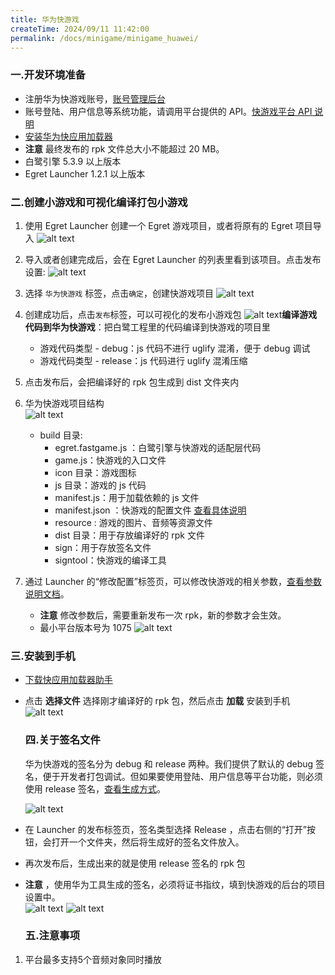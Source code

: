 ```yaml
---
title: 华为快游戏
createTime: 2024/09/11 11:42:00
permalink: /docs/minigame/minigame_huawei/
---
```


### 一.开发环境准备[​](#一开发环境准备 "一.开发环境准备的直接链接")

- 注册华为快游戏账号，[账号管理后台](https://developer.huawei.com/consumer/cn/service/josp/agc/index.html)
- 账号登陆、用户信息等系统功能，请调用平台提供的 API。[快游戏平台 API 说明](https://developer.huawei.com/consumer/cn/doc/development/quickApp-References/quickgame-api-account)
- [安装华为快应用加载器](https://developer.huawei.com/consumer/cn/doc/development/quickApp-Guides/quickapp-installtool#loader)
- **注意** 最终发布的 rpk 文件总大小不能超过 20 MB。
- 白鹭引擎 5.3.9 以上版本
- Egret Launcher 1.2.1 以上版本

### 二.创建小游戏和可视化编译打包小游戏[​](#二创建小游戏和可视化编译打包小游戏 "二.创建小游戏和可视化编译打包小游戏的直接链接")

1.  使用 Egret Launcher 创建一个 Egret 游戏项目，或者将原有的 Egret 项目导入 ![alt text](image.png)
    
2.  导入或者创建完成后，会在 Egret Launcher 的列表里看到该项目。点击发布设置: ![alt text](image-1.png)
    
3.  选择 `华为快游戏` 标签，点击`确定`，创建快游戏项目 ![alt text](image-2.png)
    
4.  创建成功后，点击`发布`标签，可以可视化的发布小游戏包 ![alt text](image-3.png)**编译游戏代码到华为快游戏**：把白鹭工程里的代码编译到快游戏的项目里
    
    - 游戏代码类型 - debug：js 代码不进行 uglify 混淆，便于 debug 调试
    - 游戏代码类型 - release：js 代码进行 uglify 混淆压缩
5.  点击发布后，会把编译好的 rpk 包生成到 dist 文件夹内
    
6.  华为快游戏项目结构  
    ![alt text](image-4.png)
    
    - build 目录:
        - egret.fastgame.js ：白鹭引擎与快游戏的适配层代码
        - game.js：快游戏的入口文件
        - icon 目录：游戏图标
        - js 目录：游戏的 js 代码
        - manifest.js：用于加载依赖的 js 文件
        - manifest.json ：快游戏的配置文件 [查看具体说明](https://developer.huawei.com/consumer/cn/doc/development/quickApp-Guides/quickgame-develop-runtime-game#manifestDesc)
        - resource : 游戏的图片、音频等资源文件
        - dist 目录：用于存放编译好的 rpk 文件
        - sign：用于存放签名文件
        - signtool：快游戏的编译工具
7.  通过 Launcher 的“修改配置”标签页，可以修改快游戏的相关参数，[查看参数说明文档](https://developer.huawei.com/consumer/cn/doc/development/quickApp-Guides/quickgame-develop-runtime-game#manifestDesc)。
    
    - **注意** 修改参数后，需要重新发布一次 rpk，新的参数才会生效。
    - 最小平台版本号为 1075 ![alt text](image-5.png)

### 三.安装到手机[​](#三安装到手机 "三.安装到手机的直接链接")

- [下载快应用加载器助手](https://developer.huawei.com/consumer/cn/doc/development/quickApp-Guides/quickapp-installtool#h1-1575365509063)
    
- 点击 **选择文件** 选择刚才编译好的 rpk 包，然后点击 **加载** 安装到手机 ![alt text](image-6.png)
    
    ### 四.关于签名文件[​](#四关于签名文件 "四.关于签名文件的直接链接")
    
    华为快游戏的签名分为 debug 和 release 两种。我们提供了默认的 debug 签名，便于开发者打包调试。但如果要使用登陆、用户信息等平台功能，则必须使用 release 签名，[查看生成方式](https://developer.huawei.com/consumer/cn/doc/development/quickApp-Guides/quickapp-generate-fingerprint)。
    
    ![alt text](image-7.png)
    
- 在 Launcher 的发布标签页，签名类型选择 Release ，点击右侧的“打开”按钮，会打开一个文件夹，然后将生成好的签名文件放入。
    
- 再次发布后，生成出来的就是使用 release 签名的 rpk 包
    
- **注意** ，使用华为工具生成的签名，必须将证书指纹，填到快游戏的后台的项目设置中。  
    ![alt text](image-8.png) ![alt text](image-9.png)
    
    ### 五.注意事项[​](#五注意事项 "五.注意事项的直接链接")
    

1.  平台最多支持5个音频对象同时播放
